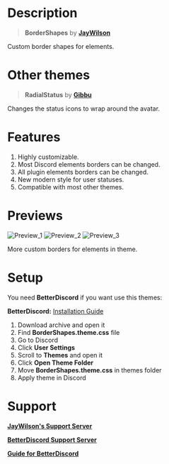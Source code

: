 # Description

> **BorderShapes** by **[JayWilson](https://github.com/JayWilson7)**

Custom border shapes for elements.

# Other themes

> **RadialStatus** by **[Gibbu](https://github.com/Gibbu)**

Changes the status icons to wrap around the avatar.

# Features

1. Highly customizable.
2. Most Discord elements borders can be changed.
3. All plugin elements borders can be changed.
4. New modern style for user statuses.
5. Compatible with most other themes.

# Previews

![Preview_1](https://github.com/JayWilson7/BorderShapes/raw/master/Previews/Preview_1.png)
![Preview_2](https://github.com/JayWilson7/BorderShapes/raw/master/Previews/Preview_2.png)
![Preview_3](https://github.com/JayWilson7/BorderShapes/raw/master/Previews/Preview_3.png)

More custom borders for elements in theme.

# Setup

You need **BetterDiscord** if you want use this themes:

**BetterDiscord:** [Installation Guide](https://0x71.cc/bd/guide/#install)

1. Download archive and open it
2. Find **BorderShapes.theme.css** file
3. Go to Discord
4. Click **User Settings** 
5. Scroll to **Themes** and open it
6. Click **Open Theme Folder**
7. Move **BorderShapes.theme.css** in themes folder
8. Apply theme in Discord

# Support

[**JayWilson's Support Server**](https://discord.gg/jT9p33F)

[**BetterDiscord Support Server**](https://discord.gg/0Tmfo5ZbORCRqbAd)

[**Guide for BetterDiscord**](https://0x71.cc/bd/guide/#)
